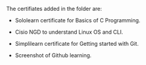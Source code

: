 The certifiates added in the folder are:

  * Sololearn certificate for Basics of C Programming.

 * Cisio NGD to understand Linux OS and CLI.

 * Simplilearn certificate for Getting started with Git.

 * Screenshot of Github learning.
